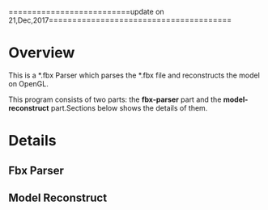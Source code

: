 ==========================update on 21,Dec,2017=======================================

# Overview
This is a *.fbx Parser which parses the *.fbx file and reconstructs the model on OpenGL. 

This program consists of two parts: the **fbx-parser** part and the **model-reconstruct** part.Sections below shows the details of them.

# Details

## Fbx Parser
## Model Reconstruct
